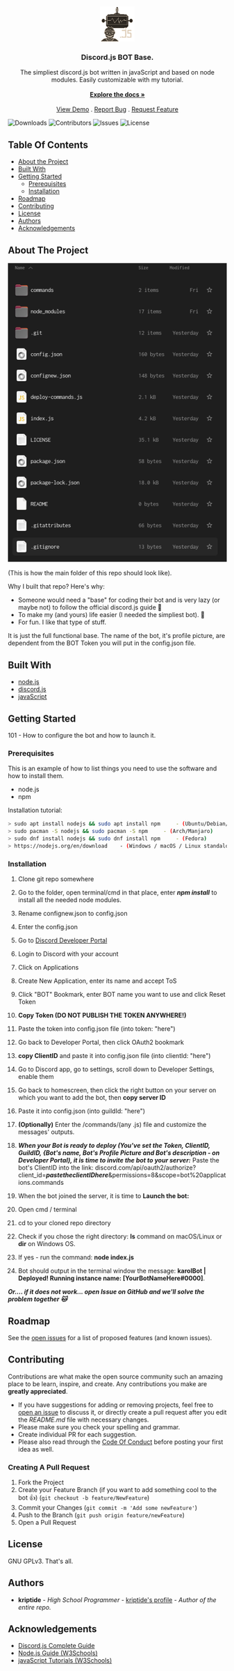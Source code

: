 <br/>
<p align="center">
  <a href="https://github.com/kriptide/discord.js-bot-base">
    <img src="repologo.png" alt="Logo" width="80" height="80">
  </a>

  <h3 align="center">Discord.js BOT Base.</h3>

  <p align="center">
    The simpliest discord.js bot written in javaScript and based on node modules. Easily customizable with my tutorial.
    <br/>
    <br/>
    <a href="https://github.com/kriptide/discord.js-bot-base"><strong>Explore the docs »</strong></a>
    <br/>
    <br/>
    <a href="https://github.com/kriptide/discord.js-bot-base">View Demo</a>
    .
    <a href="https://github.com/kriptide/discord.js-bot-base/issues">Report Bug</a>
    .
    <a href="https://github.com/kriptide/discord.js-bot-base/issues">Request Feature</a>
  </p>
</p>

![Downloads](https://img.shields.io/github/downloads/kriptide/discord.js-bot-base/total) ![Contributors](https://img.shields.io/github/contributors/kriptide/discord.js-bot-base?color=dark-green) ![Issues](https://img.shields.io/github/issues/kriptide/discord.js-bot-base) ![License](https://img.shields.io/github/license/kriptide/discord.js-bot-base) 

## Table Of Contents

* [About the Project](#about-the-project)
* [Built With](#built-with)
* [Getting Started](#getting-started)
  * [Prerequisites](#prerequisites)
  * [Installation](#installation)
* [Roadmap](#roadmap)
* [Contributing](#contributing)
* [License](#license)
* [Authors](#authors)
* [Acknowledgements](#acknowledgements)

## About The Project

![Screen Shot](screenshots/image.png)

(This is how the main folder of this repo should look like).

Why I built that repo?
Here's why:
* Someone would need a "base" for coding their bot and is very lazy (or maybe not) to follow the official discord.js guide :tada:
* To make my (and yours) life easier (I needed the simpliest bot). :green_heart:
* For fun. I like that type of stuff.

It is just the full functional base. The name of the bot, it's profile picture, are dependent from the BOT Token you will put in the config.json file.


## Built With



* [node.js](https://github.com/nodejs)
* [discord.js](https://github.com/discordjs/discord.js)
* [javaScript]()

## Getting Started

101 - How to configure the bot and how to launch it.

### Prerequisites

This is an example of how to list things you need to use the software and how to install them.

* node.js
* npm

Installation tutorial:
```sh
> sudo apt install nodejs && sudo apt install npm     - (Ubuntu/Debian/LMint)
> sudo pacman -S nodejs && sudo pacman -S npm     - (Arch/Manjaro)
> sudo dnf install nodejs && sudo dnf install npm     - (Fedora)
> https://nodejs.org/en/download    - (Windows / macOS / Linux standalone packages)

```

### Installation

1. Clone git repo somewhere
2. Go to the folder, open terminal/cmd in that place, enter ***npm install*** to install all the needed node modules.
3. Rename confignew.json to config.json
4. Enter the config.json
5. Go to [Discord Developer Portal](https://discord.com/developers/applications)
6. Login to Discord with your account
7. Click on Applications
8. Create New Application, enter its name and accept ToS
9. Click "BOT" Bookmark, enter BOT name you want to use and click Reset Token
10. **Copy Token (DO NOT PUBLISH THE TOKEN ANYWHERE!)**
11. Paste the token into config.json file (into token: "here")
12. Go back to Developer Portal, then click OAuth2 bookmark
13. **copy ClientID** and paste it into config.json file (into clientId: "here")
14. Go to Discord app, go to settings, scroll down to Developer Settings, enable them
15. Go back to homescreen, then click the right button on your server on which you want to add the bot, then **copy server ID**
16. Paste it into config.json (into guildId: "here")
17. **(Optionally)** Enter the /commands/(any .js) file and customize the messages' outputs.
18. ***When your Bot is ready to deploy (You've set the Token, ClientID, GuildID, {Bot's name, Bot's Profile Picture and Bot's description - on Developer Portal), it is time to invite the bot to your server:***
Paste the bot's ClientID into the link:
discord.com/api/oauth2/authorize?client_id=***pastetheclientIDhere***&permissions=8&scope=bot%20applications.commands

19. When the bot joined the server, it is time to **Launch the bot:**
20. Open cmd / terminal
21. cd to your cloned repo directory
22. Check if you chose the right directory: **ls**  command on macOS/Linux or **dir** on Windows OS.
23. If yes - run the command: **node index.js**
24. Bot should output in the terminal window the message: **karolBot | Deployed! Running instance name: [YourBotNameHere#0000]**.

***Or.... if it does not work... open Issue on GitHub and we'll solve the problem together :cat:***



## Roadmap

See the [open issues](https://github.com/kriptide/discord.js-bot-base/issues) for a list of proposed features (and known issues).

## Contributing

Contributions are what make the open source community such an amazing place to be learn, inspire, and create. Any contributions you make are **greatly appreciated**.
* If you have suggestions for adding or removing projects, feel free to [open an issue](https://github.com/kriptide/discord.js-bot-base/issues/new) to discuss it, or directly create a pull request after you edit the *README.md* file with necessary changes.
* Please make sure you check your spelling and grammar.
* Create individual PR for each suggestion.
* Please also read through the [Code Of Conduct](https://github.com/kriptide/discord.js-bot-base/blob/main/CODE_OF_CONDUCT.md) before posting your first idea as well.

### Creating A Pull Request

1. Fork the Project
2. Create your Feature Branch (if you want to add something cool to the bot  :+1:)
(`git checkout -b feature/NewFeature`)
3. Commit your Changes (`git commit -m 'Add some newFeature'`)
4. Push to the Branch (`git push origin feature/newFeature`)
5. Open a Pull Request

## License

GNU GPLv3. That's all.

## Authors

* **kriptide** - *High School Programmer* - [kriptide's profile](https://github.com/kriptide/) - *Author of the entire repo.*

## Acknowledgements

* [Discord.js Complete Guide](https://discordjs.guide/#before-you-begin)
* [Node.js Guide (W3Schools)](https://www.w3schools.com/nodejs/)
* [javaScript Tutorials (W3Schools)](https://www.w3schools.com/js/default.asp)
